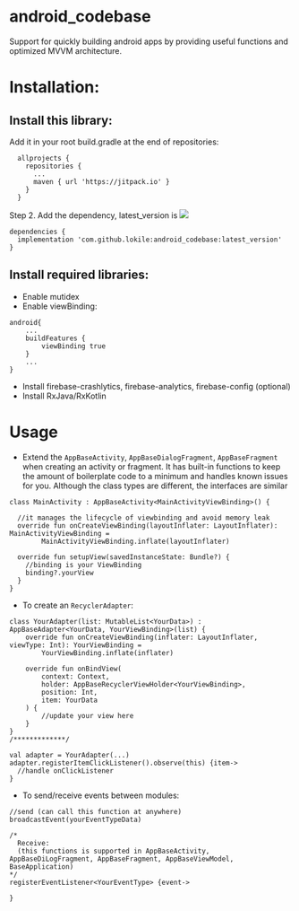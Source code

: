 # android_codebase
Support for quickly building android apps by providing useful functions and optimized MVVM architecture.

# Installation:
## Install this library:
Add it in your root build.gradle at the end of repositories:
```
  allprojects {
    repositories {
      ...
      maven { url 'https://jitpack.io' }
    }
  }
```

Step 2. Add the dependency, latest_version is [![](https://jitpack.io/v/lokile/android_codebase.svg)](https://jitpack.io/#lokile/android_codebase)
```
dependencies {
  implementation 'com.github.lokile:android_codebase:latest_version'
}
```
## Install required libraries:
- Enable mutidex
- Enable viewBinding:
```
android{
    ...
    buildFeatures {
        viewBinding true
    }
    ...
}
```
- Install firebase-crashlytics, firebase-analytics, firebase-config (optional)
- Install RxJava/RxKotlin

# Usage
- Extend the `AppBaseActivity`, `AppBaseDialogFragment`, `AppBaseFragment` when creating an activity or fragment. It has built-in functions to keep the amount of boilerplate code to a minimum and handles known issues for you. Although the class types are different, the interfaces are similar
```
class MainActivity : AppBaseActivity<MainActivityViewBinding>() {

  //it manages the lifecycle of viewbinding and avoid memory leak
  override fun onCreateViewBinding(layoutInflater: LayoutInflater): MainActivityViewBinding =
        MainActivityViewBinding.inflate(layoutInflater)
  
  override fun setupView(savedInstanceState: Bundle?) {
    //binding is your ViewBinding
    binding?.yourView
  }
}

```
- To create an `RecyclerAdapter`:
```
class YourAdapter(list: MutableList<YourData>) : AppBaseAdapter<YourData, YourViewBinding>(list) {
    override fun onCreateViewBinding(inflater: LayoutInflater, viewType: Int): YourViewBinding =
        YourViewBinding.inflate(inflater)
    
    override fun onBindView(
        context: Context,
        holder: AppBaseRecyclerViewHolder<YourViewBinding>,
        position: Int,
        item: YourData
    ) {
        //update your view here
    }
}
/*************/

val adapter = YourAdapter(...)
adapter.registerItemClickListener().observe(this) {item->
  //handle onClickListener
} 
```
- To send/receive events between modules:
```
//send (can call this function at anywhere)
broadcastEvent(yourEventTypeData)

/* 
  Receive:
  (this functions is supported in AppBaseActivity, AppBaseDiLogFragment, AppBaseFragment, AppBaseViewModel, BaseApplication) 
*/
registerEventListener<YourEventType> {event->

}
```
